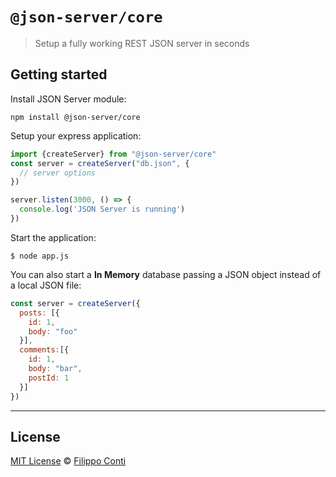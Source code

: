 # `@json-server/core`

> Setup a fully working REST JSON server in seconds

## Getting started

Install JSON Server module:

```
npm install @json-server/core
```

Setup your express application:

```js
import {createServer} from "@json-server/core"
const server = createServer("db.json", {
  // server options
})

server.listen(3000, () => {
  console.log('JSON Server is running')
})
```

Start the application:

```
$ node app.js
```

You can also start a __In Memory__ database passing a JSON object instead of a local JSON file:

```js
const server = createServer({
  posts: [{
    id: 1,
    body: "foo"
  }],
  comments:[{
    id: 1,
    body: "bar",
    postId: 1
  }]
})
```

---

## License

[MIT License](./LICENSE) © [Filippo Conti](https://b4dnewz.github.io/)
